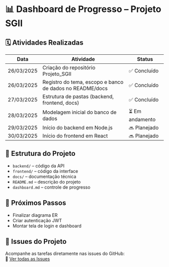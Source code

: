 # 📊 Dashboard de Progresso – Projeto SGII

## 🗓️ Atividades Realizadas

| Data       | Atividade                                                   | Status       |
|------------|-------------------------------------------------------------|--------------|
| 26/03/2025 | Criação do repositório Projeto_SGII                         | ✅ Concluído  |
| 26/03/2025 | Registro do tema, escopo e banco de dados no README/docs    | ✅ Concluído  |
| 27/03/2025 | Estrutura de pastas (backend, frontend, docs)               | ✅ Concluído  |
| 28/03/2025 | Modelagem inicial do banco de dados                         | ⏳ Em andamento |
| 29/03/2025 | Início do backend em Node.js                                | 🔜 Planejado  |
| 30/03/2025 | Início do frontend em React                                 | 🔜 Planejado  |

## 📁 Estrutura do Projeto

- `backend/` – código da API
- `frontend/` – código da interface
- `docs/` – documentação técnica
- `README.md` – descrição do projeto
- `dashboard.md` – controle de progresso

## 🧭 Próximos Passos

- Finalizar diagrama ER
- Criar autenticação JWT
- Montar tela de login e dashboard
## 🔧 Issues do Projeto

Acompanhe as tarefas diretamente nas issues do GitHub:  
🔗 [Ver todas as Issues](https://github.com/Bianchi613/Projeto_SGII/issues)

